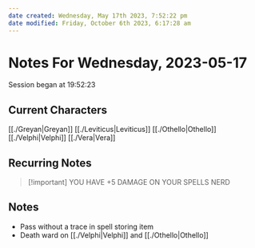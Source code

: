 ```yaml
---
date created: Wednesday, May 17th 2023, 7:52:22 pm
date modified: Friday, October 6th 2023, 6:17:28 am
---
```

# Notes For Wednesday, 2023-05-17
Session began at 19:52:23
## Current Characters
[[./Greyan|Greyan]]
[[./Leviticus|Leviticus]]
[[./Othello|Othello]]
[[./Velphi|Velphi]]
[[./Vera|Vera]]
## Recurring Notes
> [!important] YOU HAVE +5 DAMAGE ON YOUR SPELLS NERD
## Notes
- Pass without a trace in spell storing item
- Death ward on [[./Velphi|Velphi]] and [[./Othello|Othello]]